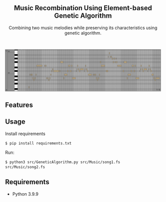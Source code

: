 <div align="center">

  <h2 align="center">Music Recombination Using Element-based Genetic Algorithm</h2>

  <p align="center">
    Combining two music melodies while preserving its characteristics using genetic algorithm.
  </p>
</div>
<br />

<p align="middle">
  <img src="./pic/result_midi_screenshot.png" />
</p>
<!-- [![result_demo](https://img.youtube.com/vi/YOUTUBE_VIDEO_ID_HERE/0.jpg)](https://www.youtube.com/watch?v=YOUTUBE_VIDEO_ID_HERE) -->

## Features


## Usage
Install requirements
```console
$ pip install requirements.txt
```

Run:
```console
$ python3 src/GeneticAlgorithm.py src/Music/song1.fs src/Music/song2.fs
```
## Requirements
* Python 3.9.9